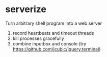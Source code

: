 serverize
=========

Turn arbitrary shell program into a web server

1. record heartbeats and timeout threads
2. kill processes gracefully
3. combine inputbox and console (try https://github.com/jcubic/jquery.terminal)
